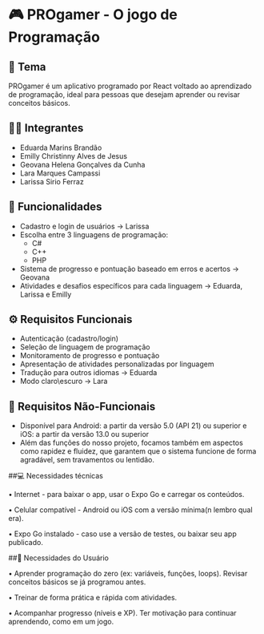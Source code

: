 # 🎮 PROgamer - O jogo de Programação

## 📱 Tema

PROgamer é um aplicativo programado por React voltado ao aprendizado de programação, ideal para pessoas que desejam aprender ou revisar conceitos básicos.

## 👩‍💻 Integrantes

- Eduarda Marins Brandão  
- Emilly Christinny Alves de Jesus  
- Geovana Helena Gonçalves da Cunha  
- Lara Marques Campassi  
- Larissa Sirio Ferraz  

## 🧩 Funcionalidades

- Cadastro e login de usuários  -> Larissa
- Escolha entre 3 linguagens de programação:  
  - C#  
  - C++
  - PHP 
- Sistema de progresso e pontuação baseado em erros e acertos -> Geovana 
- Atividades e desafios específicos para cada linguagem -> Eduarda, Larissa e Emilly

## ⚙️ Requisitos Funcionais

- Autenticação (cadastro/login)  
- Seleção de linguagem de programação 
- Monitoramento de progresso e pontuação  
- Apresentação de atividades personalizadas por linguagem
- Tradução para outros idiomas -> Eduarda
- Modo claro\escuro -> Lara

## 📐 Requisitos Não-Funcionais

- Disponível para Android: a partir da versão 5.0 (API 21) ou superior e iOS: a partir da versão 13.0 ou superior
- Além das funções do nosso projeto, focamos também em aspectos como rapidez e fluidez, que garantem que o sistema funcione de forma agradável, sem travamentos ou lentidão.

##💻 Necessidades técnicas

 • Internet - para baixar o app, usar o Expo Go e carregar os conteúdos.
 
 • Celular compatível - Android ou iOS com a versão mínima(n lembro qual era).
 
 • Expo Go instalado - caso use a versão de testes, ou baixar seu app publicado.

##🚨 Necessidades do Usuário

 • Aprender programação do zero (ex: variáveis, funções, loops).
Revisar conceitos básicos se já programou antes.

 • Treinar de forma prática e rápida com atividades.
   
 •  Acompanhar progresso (níveis e XP).
Ter motivação para continuar aprendendo, como em um jogo.
